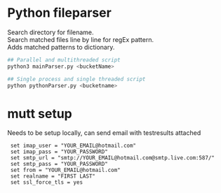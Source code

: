 # Python fileparser 
Search directory for filename.  
Search matched files line by line for regEx pattern.  
Adds matched patterns to dictionary.  


```bash
## Parallel and multithreaded script 
python3 mainParser.py <bucketName>

## Single process and single threaded script 
python pythonParser.py <bucketname>
```

# mutt setup
Needs to be setup locally, can send email with testresults attached 
```text
 set imap_user = "YOUR_EMAIL@hotmail.com"
 set imap_pass = "YOUR_PASSWORD"
 set smtp_url = "smtp://YOUR_EMAIL@hotmail.com@smtp.live.com:587/"
 set smtp_pass = "YOUR_PASSWORD"
 set from = "YOUR_EMAIL@hotmail.com"
 set realname = "FIRST LAST"
 set ssl_force_tls = yes
 ```